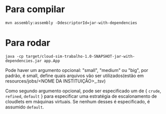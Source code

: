# Para compilar

`mvn assembly:assembly -DdescriptorId=jar-with-dependencies`

# Para rodar

`java -cp target/cloud-sim-trabalho-1.0-SNAPSHOT-jar-with-dependencies.jar app.App`

Pode haver um argumento opcional: "small", "medium" ou "big", por padrão, é small, define quais arquivos vão ser utilizados(estão em resources/jobs/<NOME DA INSTITUIÇÃO>_<nome da classe de tamanho>.tsv)

Como segundo argumento opcional, pode ser especificado um de { `crude`, `refined`, `default` } para especificar uma estratégia de escalonamento de cloudlets em máquinas virtuais. Se nenhum desses é especificado, é assumido `default`.